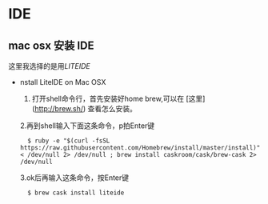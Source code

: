 # IDE

## mac osx 安装 IDE

  这里我选择的是用*LITEIDE*
  
  * nstall LiteIDE on Mac OSX
  
    1. 打开shell命令行，首先安装好home brew,可以在 [这里] (http://brew.sh/) 查看怎么安装。
    
    2.再到shell输入下面这条命令，p拍Enter键
    
    ```
      $ ruby -e "$(curl -fsSL https://raw.githubusercontent.com/Homebrew/install/master/install)" < /dev/null 2> /dev/null ; brew install caskroom/cask/brew-cask 2> /dev/null
    ```
    3.ok后再输入这条命令，按Enter键
    
    ```
      $ brew cask install liteide
    ```
  
